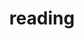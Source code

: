 ---
layout: page
title: reading
nav: true
nav_order: 4
dropdown: true
children: 
    - title: Reading List
      permalink: /reading/reading_list
    - title: Trip Without a Ticket
      permalink: /reading/trip_without_a_ticket
---